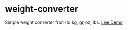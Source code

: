 # weight-converter

Simple weight converter from-to kg, gr, oz, lbs.
<a href="https://gpeilivanidis.github.io/weight-converter/">Live Demo</a>
